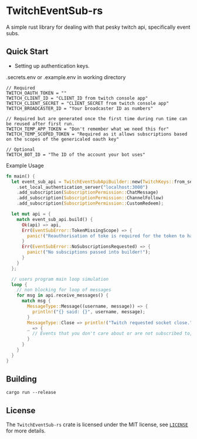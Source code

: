# TwitchEventSub-rs
A simple rust library for dealing with that pesky twitch api, specifically event subs.

## Quick Start
 - Setting up authentication keys.

.secrets.env or .example.env in working directory
```
// Required
TWITCH_OAUTH_TOKEN = ""
TWITCH_CLIENT_ID = "CLIENT_ID from twitch console app"
TWITCH_CLIENT_SECRET = "CLIENT_SECRET from twitch console app"
TWITCH_BROADCASTER_ID = "Your broadcaster ID as numbers"

// Required but are generated once the first time during run time can be reused after first run.
TWITCH_TEMP_APP_TOKEN = "Don't remember what we need this for"
TWITCH_TEMP_SCOPED_TOKEN = "Required as it allows subscriptions based on the scopes of the genericaled oauth key"

// Optional
TWITCH_BOT_ID = "The ID of the account your bot uses"
```

Example Usage
```rust
fn main() {
  let event_sub_api = TwitchEventSubApiBuilder::new(TwitchKeys::from_secrets_env())
    .set_local_authentication_server("localhost:3000")
    .add_subscription(SubscriptionPermission::ChatMessage)
    .add_subscription(SubscriptionPermission::ChannelFollow)
    .add_subscription(SubscriptionPermission::CustomRedeem);

  let mut api = {
    match event_sub_api.build() {
      Ok(api) => api,
      Err(EventSubError::TokenMissingScope) => {
        panic!("Reauthorisation of toke is required for the token to have all the requested subscriptions.");
      }
      Err(EventSubError::NoSubscriptionsRequested) => {
        panic!("No subsciptions passed into builder!");
      }
    }
  };

  // users program main loop simulation
  loop {
    // non blocking for loop of messages
    for msg in api.receive_messages() {
      match msg {
        MessageType::Message((username, message)) => {
          println!("{} said: {}", username, message);
        }
        MessageType::Close => println!("Twitch requested socket close."),
        _ => {
          // Events that you don't care about or are not subscribed to, can be ignored.
        }
      }
    }
  }
}
```

## Building

```
cargo run --release
```

## License

The `TwitchEventSub-rs` crate is licensed under the MIT license, see [`LICENSE`](LICENSE) for more
details.
